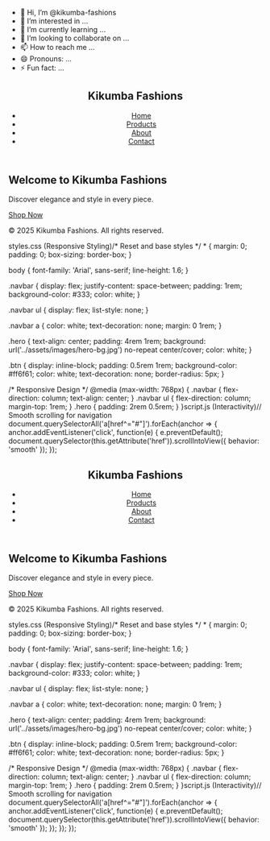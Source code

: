 - 👋 Hi, I’m @kikumba-fashions
- 👀 I’m interested in ...
- 🌱 I’m currently learning ...
- 💞️ I’m looking to collaborate on ...
- 📫 How to reach me ...
- 😄 Pronouns: ...
- ⚡ Fun fact: ...

<!---
kikumba-fashions/kikumba-fashions is a ✨ special ✨ repository because its `README.md` (this file) appears on your GitHub profile.
You can click the Preview link to take a look at your changes.
--->
<!DOCTYPE html>
<html lang="en">
<head>
    <meta charset="UTF-8">
    <meta name="viewport" content="width=device-width, initial-scale=1.0">
    <meta name="description" content="Explore the latest trends with Kikumba Fashions.">
    <title>Kikumba Fashions - Home</title>
    <link rel="stylesheet" href="css/styles.css">
    <link rel="icon" href="assets/favicon.ico">
</head>
<body>
    <header>
        <nav class="navbar">
            <h1>Kikumba Fashions</h1>
            <ul>
                <li><a href="index.html">Home</a></li>
                <li><a href="products.html">Products</a></li>
                <li><a href="about.html">About</a></li>
                <li><a href="contact.html">Contact</a></li>
            </ul>
        </nav>
    </header>
    <main>
        <section class="hero">
            <h2>Welcome to Kikumba Fashions</h2>
            <p>Discover elegance and style in every piece.</p>
            <a href="products.html" class="btn">Shop Now</a>
        </section>
    </main>
    <footer>
        <p>&copy; 2025 Kikumba Fashions. All rights reserved.</p>
    </footer>
    <script src="js/script.js"></script>
</body>
</html>styles.css (Responsive Styling)/* Reset and base styles */
* {
    margin: 0;
    padding: 0;
    box-sizing: border-box;
}

body {
    font-family: 'Arial', sans-serif;
    line-height: 1.6;
}

.navbar {
    display: flex;
    justify-content: space-between;
    padding: 1rem;
    background-color: #333;
    color: white;
}

.navbar ul {
    display: flex;
    list-style: none;
}

.navbar a {
    color: white;
    text-decoration: none;
    margin: 0 1rem;
}

.hero {
    text-align: center;
    padding: 4rem 1rem;
    background: url('../assets/images/hero-bg.jpg') no-repeat center/cover;
    color: white;
}

.btn {
    display: inline-block;
    padding: 0.5rem 1rem;
    background-color: #ff6f61;
    color: white;
    text-decoration: none;
    border-radius: 5px;
}

/* Responsive Design */
@media (max-width: 768px) {
    .navbar {
        flex-direction: column;
        text-align: center;
    }
    .navbar ul {
        flex-direction: column;
        margin-top: 1rem;
    }
    .hero {
        padding: 2rem 0.5rem;
    }
}script.js (Interactivity)// Smooth scrolling for navigation
document.querySelectorAll('a[href^="#"]').forEach(anchor => {
    anchor.addEventListener('click', function(e) {
        e.preventDefault();
        document.querySelector(this.getAttribute('href')).scrollIntoView({
            behavior: 'smooth'
        });
    });<!DOCTYPE html>
<html lang="en">
<head>
    <meta charset="UTF-8">
    <meta name="viewport" content="width=device-width, initial-scale=1.0">
    <meta name="description" content="Explore the latest trends with Kikumba Fashions.">
    <title>Kikumba Fashions - Home</title>
    <link rel="stylesheet" href="css/styles.css">
    <link rel="icon" href="assets/favicon.ico">
</head>
<body>
    <header>
        <nav class="navbar">
            <h1>Kikumba Fashions</h1>
            <ul>
                <li><a href="index.html">Home</a></li>
                <li><a href="products.html">Products</a></li>
                <li><a href="about.html">About</a></li>
                <li><a href="contact.html">Contact</a></li>
            </ul>
        </nav>
    </header>
    <main>
        <section class="hero">
            <h2>Welcome to Kikumba Fashions</h2>
            <p>Discover elegance and style in every piece.</p>
            <a href="products.html" class="btn">Shop Now</a>
        </section>
    </main>
    <footer>
        <p>&copy; 2025 Kikumba Fashions. All rights reserved.</p>
    </footer>
    <script src="js/script.js"></script>
</body>
</html>styles.css (Responsive Styling)/* Reset and base styles */
* {
    margin: 0;
    padding: 0;
    box-sizing: border-box;
}

body {
    font-family: 'Arial', sans-serif;
    line-height: 1.6;
}

.navbar {
    display: flex;
    justify-content: space-between;
    padding: 1rem;
    background-color: #333;
    color: white;
}

.navbar ul {
    display: flex;
    list-style: none;
}

.navbar a {
    color: white;
    text-decoration: none;
    margin: 0 1rem;
}

.hero {
    text-align: center;
    padding: 4rem 1rem;
    background: url('../assets/images/hero-bg.jpg') no-repeat center/cover;
    color: white;
}

.btn {
    display: inline-block;
    padding: 0.5rem 1rem;
    background-color: #ff6f61;
    color: white;
    text-decoration: none;
    border-radius: 5px;
}

/* Responsive Design */
@media (max-width: 768px) {
    .navbar {
        flex-direction: column;
        text-align: center;
    }
    .navbar ul {
        flex-direction: column;
        margin-top: 1rem;
    }
    .hero {
        padding: 2rem 0.5rem;
    }
}script.js (Interactivity)// Smooth scrolling for navigation
document.querySelectorAll('a[href^="#"]').forEach(anchor => {
    anchor.addEventListener('click', function(e) {
        e.preventDefault();
        document.querySelector(this.getAttribute('href')).scrollIntoView({
            behavior: 'smooth'
        });
    });
});
});
